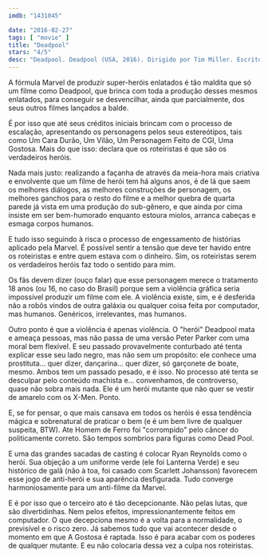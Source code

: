 ```yaml
---
imdb: "1431045"

date: "2016-02-27"
tags: [ "movie" ]
title: "Deadpool"
stars: "4/5"
desc: "Deadpool. Deadpool (USA, 2016). Dirigido por Tim Miller. Escrito por Rhett Reese, Paul Wernick, Fabian Nicieza, Rob Liefeld. Com Ryan Reynolds, Karan Soni, Ed Skrein, Michael Benyaer, Stefan Kapicic, Brianna Hildebrand, Style Dayne, Kyle Cassie, Taylor Hickson."
---
```

A fórmula Marvel de produzir super-heróis enlatados é tão maldita que só um filme como Deadpool, que brinca com toda a produção desses mesmos enlatados, para conseguir se desvencilhar, ainda que parcialmente, dos seus outros filmes lançados a balde.

É por isso que até seus créditos iniciais brincam com o processo de escalação, apresentando os personagens pelos seus estereótipos, tais como Um Cara Durão, Um Vilão, Um Personagem Feito de CGI, Uma Gostosa. Mais do que isso: declara que os roteiristas é que são os verdadeiros heróis.

Nada mais justo: realizando a façanha de através da meia-hora mais criativa e envolvente que um filme de herói tem há alguns anos, é de lá que saem os melhores diálogos, as melhores construções de personagem, os melhores ganchos para o resto do filme e a melhor quebra de quarta parede já vista em uma produção do sub-gênero, e que ainda por cima insiste em ser bem-humorado enquanto estoura miolos, arranca cabeças e esmaga corpos humanos.

E tudo isso seguindo à risca o processo de engessamento de histórias aplicado pela Marvel. É possível sentir a tensão que deve ter havido entre os roteiristas e entre quem estava com o dinheiro. Sim, os roteiristas serem os verdadeiros heróis faz todo o sentido para mim.

Os fãs devem dizer (ouço falar) que esse personagem merece o tratamento 18 anos (ou 16, no caso do Brasil) porque sem a violência gráfica seria impossível produzir um filme com ele. A violência existe, sim, e é desferida não a robôs vindos de outra galáxia ou qualquer coisa feita por computador, mas humanos. Genéricos, irrelevantes, mas humanos.

Outro ponto é que a violência é apenas violência. O "herói" Deadpool mata e ameaça pessoas, mas não passa de uma versão Peter Parker com uma moral bem flexível. E seu passado provavelmente conturbado até tenta explicar esse seu lado negro, mas não sem um propósito: ele conhece uma prostituta... quer dizer, dançarina... quer dizer, só garçonete de boate, mesmo. Ambos tem um passado pesado, e é isso. No processo até tenta se desculpar pelo conteúdo machista e... convenhamos, de controverso, quase não sobra mais nada. Ele é um herói mutante que não quer se vestir de amarelo com os X-Men. Ponto.

E, se for pensar, o que mais cansava em todos os heróis é essa tendência mágica e sobrenatural de praticar o bem (e é um bem livre de qualquer suspeita, BTW). Ate Homem de Ferro foi "corrompido" pelo câncer do politicamente correto. São tempos sombrios para figuras como Dead Pool.

E uma das grandes sacadas de casting é colocar Ryan Reynolds como o herói. Sua objeção a um uniforme verde (ele foi Lanterna Verde) e seu histórico de galã (não à toa, foi casado com Scarlett Johansson) favorecem esse jogo de anti-herói e sua aparência desfigurada. Tudo converge harmoniosamente para um anti-filme da Marvel.

E é por isso que o terceiro ato é tão decepcionante. Não pelas lutas, que são divertidinhas. Nem pelos efeitos, impressionantemente feitos em computador. O que decepciona mesmo é a volta para a normalidade, o previsível e o risco zero. Já sabemos tudo que vai acontecer desde o momento em que A Gostosa é raptada. Isso é para acabar com os poderes de qualquer mutante. E eu não colocaria dessa vez a culpa nos roteiristas.
